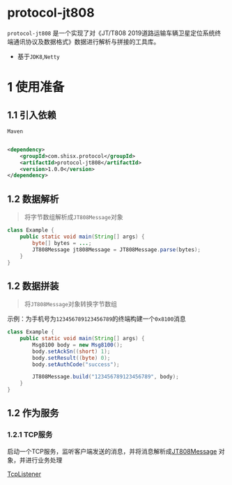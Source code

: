 # protocol-jt808

`protocol-jt808` 是一个实现了对《JT/T808 2019道路运输车辆卫星定位系统终端通讯协议及数据格式》数据进行解析与拼接的工具库。

* 基于`JDK8`,`Netty`

# 1 使用准备

## 1.1 引入依赖

`Maven`

```xml

<dependency>
    <groupId>com.shisx.protocol</groupId>
    <artifactId>protocol-jt808</artifactId>
    <version>1.0.0</version>
</dependency>
```

## 1.2 数据解析

> 将字节数组解析成`JT808Message`对象

```java
class Example {
    public static void main(String[] args) {
        byte[] bytes = ...;
        JT808Message jt808Message = JT808Message.parse(bytes);
    }
}
```

## 1.2 数据拼装

> 将`JT808Message`对象转换字节数组

示例：为手机号为`123456789123456789`的终端构建一个`0x8100`消息

```java
class Example {
    public static void main(String[] args) {
        Msg8100 body = new Msg8100();
        body.setAckSn((short) 1);
        body.setResult((byte) 0);
        body.setAuthCode("success");

        JT808Message.build("123456789123456789", body);
    }
}
```

## 1.2 作为服务

### 1.2.1 TCP服务

启动一个TCP服务，监听客户端发送的消息，并将消息解析成[JT808Message](/src/main/java/com/shisx/protocol/jt808/message/JT808Message.java)
对象，并进行业务处理

[TcpListener](/src/main/java/com/shisx/protocol/jt808/network/TcpListener.java)
